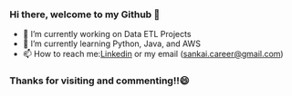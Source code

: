 ### Hi there, welcome to my Github 👋
- 🔭 I’m currently working on Data ETL Projects
- 🌱 I’m currently learning Python, Java, and AWS
- 📫 How to reach me:[Linkedin](www.linkedin.com/in/steven-zhou-pmp)  or my email (sankai.career@gmail.com)
### Thanks for visiting and commenting!!😄
<!--
**sankaizhou/sankaizhou** is a ✨ _special_ ✨ repository because its `README.md` (this file) appears on your GitHub profile.

Here are some ideas to get you started:

- 🔭 I’m currently working on ...
- 🌱 I’m currently learning ...
- 👯 I’m looking to collaborate on ...
- 🤔 I’m looking for help with ...
- 💬 Ask me about ...
- 📫 How to reach me: ...
- 😄 Pronouns: ...
- ⚡ Fun fact: ...
-->
